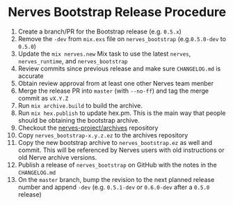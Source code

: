 # Nerves Bootstrap Release Procedure

1. Create a branch/PR for the Bootstrap release (e.g. `0.5.x`)
1. Remove the `-dev` from `mix.exs` file on `nerves_bootstrap` (e.g.`0.5.0-dev`
   to `0.5.0`)
1. Update the `mix nerves.new` Mix task to use the latest `nerves`,
    `nerves_runtime`, and `nerves_bootstrap`
1. Review commits since previous release and make sure `CHANGELOG.md` is
    accurate
1. Obtain review approval from at least one other Nerves team menber
1. Merge the release PR into `master` (with `--no-ff`) and tag the merge commit
   as `vX.Y.Z`
1. Run `mix archive.build` to build the archive.
1. Run `mix hex.publish` to update hex.pm. This is the main way that people
   should be obtaining the bootstrap archive.
1. Checkout the
    [nerves-project/archives](https://github.com/nerves-project/archives)
    repository
1. Copy `nerves_bootstrap-x.y.z.ez` to the archives repository
1. Copy the new bootstrap archive to `nerves_bootstrap.ez` as well and commit.
   This will be referenced by Nerves users with old instructions or old Nerve
   archive versions.
1. Publish a release of `nerves_bootstrap` on GitHub with the notes in the
   `CHANGELOG.md`
1. On the `master` branch, bump the revision to the next planned release number
   and append `-dev` (e.g. `0.5.1-dev` or `0.6.0-dev` after a `0.5.0` release)
